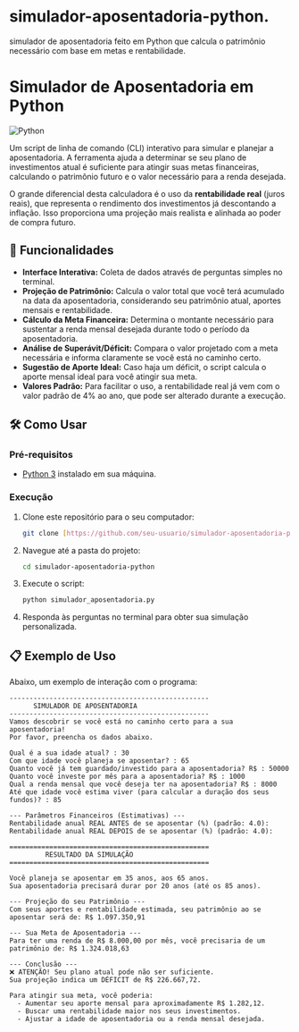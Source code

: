 # simulador-aposentadoria-python.
simulador de aposentadoria feito em Python que calcula o patrimônio necessário com base em metas e rentabilidade.
# Simulador de Aposentadoria em Python

![Python](https://img.shields.io/badge/Python-3776AB?style=for-the-badge&logo=python&logoColor=white)

Um script de linha de comando (CLI) interativo para simular e planejar a aposentadoria. A ferramenta ajuda a determinar se seu plano de investimentos atual é suficiente para atingir suas metas financeiras, calculando o patrimônio futuro e o valor necessário para a renda desejada.

O grande diferencial desta calculadora é o uso da **rentabilidade real** (juros reais), que representa o rendimento dos investimentos já descontando a inflação. Isso proporciona uma projeção mais realista e alinhada ao poder de compra futuro.

## 🚀 Funcionalidades

-   **Interface Interativa:** Coleta de dados através de perguntas simples no terminal.
-   **Projeção de Patrimônio:** Calcula o valor total que você terá acumulado na data da aposentadoria, considerando seu patrimônio atual, aportes mensais e rentabilidade.
-   **Cálculo da Meta Financeira:** Determina o montante necessário para sustentar a renda mensal desejada durante todo o período da aposentadoria.
-   **Análise de Superávit/Déficit:** Compara o valor projetado com a meta necessária e informa claramente se você está no caminho certo.
-   **Sugestão de Aporte Ideal:** Caso haja um déficit, o script calcula o aporte mensal ideal para você atingir sua meta.
-   **Valores Padrão:** Para facilitar o uso, a rentabilidade real já vem com o valor padrão de 4% ao ano, que pode ser alterado durante a execução.

## 🛠️ Como Usar

### Pré-requisitos

-   [Python 3](https://www.python.org/downloads/) instalado em sua máquina.

### Execução

1.  Clone este repositório para o seu computador:
    ```bash
    git clone [https://github.com/seu-usuario/simulador-aposentadoria-python.git](https://github.com/seu-usuario/simulador-aposentadoria-python.git)
    ```

2.  Navegue até a pasta do projeto:
    ```bash
    cd simulador-aposentadoria-python
    ```

3.  Execute o script:
    ```bash
    python simulador_aposentadoria.py
    ```

4.  Responda às perguntas no terminal para obter sua simulação personalizada.

## 📋 Exemplo de Uso

Abaixo, um exemplo de interação com o programa:

```text
--------------------------------------------------
      SIMULADOR DE APOSENTADORIA      
--------------------------------------------------
Vamos descobrir se você está no caminho certo para a sua aposentadoria!
Por favor, preencha os dados abaixo.

Qual é a sua idade atual? : 30
Com que idade você planeja se aposentar? : 65
Quanto você já tem guardado/investido para a aposentadoria? R$ : 50000
Quanto você investe por mês para a aposentadoria? R$ : 1000
Qual a renda mensal que você deseja ter na aposentadoria? R$ : 8000
Até que idade você estima viver (para calcular a duração dos seus fundos)? : 85

--- Parâmetros Financeiros (Estimativas) ---
Rentabilidade anual REAL ANTES de se aposentar (%) (padrão: 4.0): 
Rentabilidade anual REAL DEPOIS de se aposentar (%) (padrão: 4.0): 

==================================================
         RESULTADO DA SIMULAÇÃO         
==================================================

Você planeja se aposentar em 35 anos, aos 65 anos.
Sua aposentadoria precisará durar por 20 anos (até os 85 anos).

--- Projeção do seu Patrimônio ---
Com seus aportes e rentabilidade estimada, seu patrimônio ao se aposentar será de: R$ 1.097.350,91

--- Sua Meta de Aposentadoria ---
Para ter uma renda de R$ 8.000,00 por mês, você precisaria de um patrimônio de: R$ 1.324.018,63

--- Conclusão ---
❌ ATENÇÃO! Seu plano atual pode não ser suficiente.
Sua projeção indica um DÉFICIT de R$ 226.667,72.

Para atingir sua meta, você poderia:
  - Aumentar seu aporte mensal para aproximadamente R$ 1.282,12.
  - Buscar uma rentabilidade maior nos seus investimentos.
  - Ajustar a idade de aposentadoria ou a renda mensal desejada.
